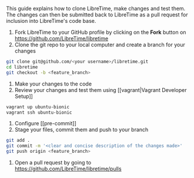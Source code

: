 This guide explains how to clone LibreTime, make changes and test them. The changes can then be submitted back to LibreTime as a pull request for inclusion into LibreTime's code base.

1. Fork LibreTime to your GitHub profile by clicking on the **Fork** button on https://github.com/LibreTime/libretime
1. Clone the git repo to your local computer and create a branch for your changes

```bash
git clone git@github.com/<your username>/libretime.git
cd libretime
git checkout -b <feature_branch>
```

1. Make your changes to the code
1. Review your changes and test them using [[vagrant|Vagrant Developer Setup]]

```bash
vagrant up ubuntu-bionic
vagrant ssh ubuntu-bionic
```

1. Configure [[pre-commit]]
1. Stage your files, commit them and push to your branch

```bash
git add .
git commit -m '<clear and concise description of the changes made>'
git push origin <feature_branch>
```

1. Open a pull request by going to https://github.com/LibreTime/libretime/pulls
